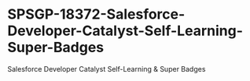 # SPSGP-18372-Salesforce-Developer-Catalyst-Self-Learning-Super-Badges
Salesforce Developer Catalyst Self-Learning & Super Badges
